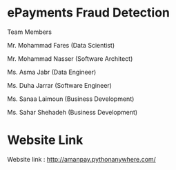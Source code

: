 # ePayments Fraud Detection

Team Members

Mr. Mohammad Fares (Data Scientist)

Mr. Mohammad Nasser (Software Architect)

Ms. Asma Jabr (Data Engineer)

Ms. Duha Jarrar (Software Engineer)

Ms. Sanaa Laimoun (Business Development)

Ms. Sahar Shehadeh (Business Development)
 


# Website Link

Website link : http://amanpay.pythonanywhere.com/
